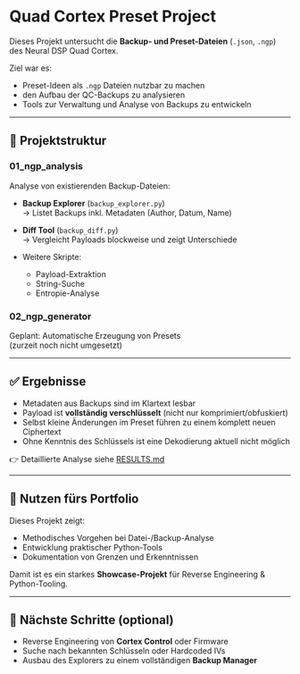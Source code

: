 # Quad Cortex Preset Project

Dieses Projekt untersucht die **Backup- und Preset-Dateien** (`.json`, `.ngp`) des Neural DSP Quad Cortex.

Ziel war es:
- Preset-Ideen als `.ngp` Dateien nutzbar zu machen  
- den Aufbau der QC-Backups zu analysieren  
- Tools zur Verwaltung und Analyse von Backups zu entwickeln  

---

## 📂 Projektstruktur

### 01_ngp_analysis
Analyse von existierenden Backup-Dateien:

- **Backup Explorer** (`backup_explorer.py`)  
  → Listet Backups inkl. Metadaten (Author, Datum, Name)

- **Diff Tool** (`backup_diff.py`)  
  → Vergleicht Payloads blockweise und zeigt Unterschiede

- Weitere Skripte:  
  - Payload-Extraktion  
  - String-Suche  
  - Entropie-Analyse  

### 02_ngp_generator
Geplant: Automatische Erzeugung von Presets  
(zurzeit noch nicht umgesetzt)

---

## ✅ Ergebnisse

- Metadaten aus Backups sind im Klartext lesbar  
- Payload ist **vollständig verschlüsselt** (nicht nur komprimiert/obfuskiert)  
- Selbst kleine Änderungen im Preset führen zu einem komplett neuen Ciphertext  
- Ohne Kenntnis des Schlüssels ist eine Dekodierung aktuell nicht möglich  

👉 Detaillierte Analyse siehe [RESULTS.md](results.md)

---

## 🚀 Nutzen fürs Portfolio

Dieses Projekt zeigt:
- Methodisches Vorgehen bei Datei-/Backup-Analyse  
- Entwicklung praktischer Python-Tools  
- Dokumentation von Grenzen und Erkenntnissen  

Damit ist es ein starkes **Showcase-Projekt** für Reverse Engineering & Python-Tooling.  

---

## 🔮 Nächste Schritte (optional)

- Reverse Engineering von **Cortex Control** oder Firmware  
- Suche nach bekannten Schlüsseln oder Hardcoded IVs  
- Ausbau des Explorers zu einem vollständigen **Backup Manager**  
